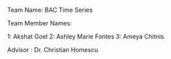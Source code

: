 Team Name: BAC Time Series

Team Member Names:

1: Akshat Goel
2: Ashley Marie Fontes
3: Ameya Chitnis

Advisor : Dr. Christian Homescu
